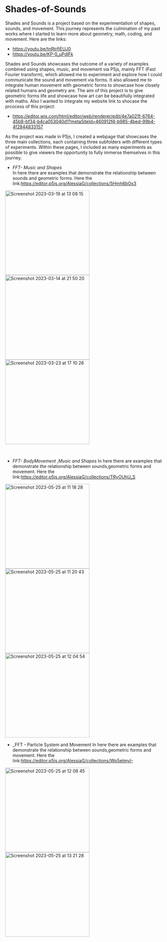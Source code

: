# Shades-of-Sounds
Shades and Sounds is a project based on the experimentation of shapes, sounds, and movement. This journey represents the culmination of my past works where I started to learn more about geometry, math, coding, and movement.
Here are the links:
* https://youtu.be/tnRtrfjEUJ0
* https://youtu.be/KP-0_uPdlFk

Shades and Sounds showcases the outcome of a variety of examples combined using shapes, music, and movement via P5js, 
mainly FFT (Fast Fourier transform), which allowed me to experiment and explore how I could communicate the sound and movement via forms. It also allowed me to integrate human movement with geometric forms to showcase how closely related humans and geometry are. The aim of this project is to give geometric forms life and showcase how art can be beautifully integrated with maths. Also I wanted to integrate my website link to shocase the prcocess of this project:
* https://editor.wix.com/html/editor/web/renderer/edit/4e7a021f-6764-45b8-bf34-b4ca053040d1?metaSiteId=460912f4-b985-4bed-99b4-4f2844833157
&nbsp;

As the project was made in P5js, I created a webpage that showcases the three main collections, each containing three subfolders with different types of experiments. Within these pages, I included as many experiments as possible to give viewers the opportunity to fully immerse themselves in this journey.

* _FFT- Music and Shapes_  
  In here there are examples that demonstrate the relationship between sounds and geometric forms.
	Here the link:https://editor.p5js.org/AlessiaG/collections/5Hmh6bOx3
	 &nbsp;
	 
<p float="left">
<img width="270" height="270"  alt="Screenshot 2023-03-19 at 13 08 15" src="https://user-images.githubusercontent.com/116183910/234077892-e4620e54-1fab-4ed0-8020-7f5110de9b14.png"/>
<img width="270" height="270" alt="Screenshot 2023-03-14 at 21 50 20" src="https://user-images.githubusercontent.com/116183910/234078318-99c4bb85-d74c-452e-8062-5019c4bfe4ca.png"/>
 <img width="270" height="270"  alt="Screenshot 2023-03-23 at 17 10 26" src="https://user-images.githubusercontent.com/116183910/234060656-196072f6-0868-4597-9df5-d732e05b2ff1.png"/></p>
 
 &nbsp;
  
* _FFT- BodyMovement ,Music and Shapes_ 
  In here there are examples that demonstrate the relationship between sounds,geometric forms and movement.
  Here the link:https://editor.p5js.org/AlessiaG/collections/TRyOUhU_S
  &nbsp;
  
  <p float="left">
<img width="270" height="270" alt="Screenshot 2023-05-25 at 11 18 28" src="https://github.com/Ganzi1995/Shades-of-Sounds/assets/116183910/b0ad49f8-c93a-433c-8518-0cc8210afc0b"/>
<img width="270" height="270" alt="Screenshot 2023-05-25 at 11 20 43" src="https://github.com/Ganzi1995/Shades-of-Sounds/assets/116183910/b1ea6d52-bc3a-4c40-9a1a-a5004b42d341"/>
<img width="270" height="270" alt="Screenshot 2023-05-25 at 12 04 54" src="https://github.com/Ganzi1995/Shades-of-Sounds/assets/116183910/d39b7b1d-c2fd-4fa0-975a-4bd1c606e21a">
	
	
	
	
	
	
	
	
	
	
	
* _FFT - Particle System and Movement
  In here there are examples that demonstrate the relationship between sounds,geometric forms and movement.
  Here the link:https://editor.p5js.org/AlessiaG/collections/Wp5etmyI-
  &nbsp;
	
	
	
 <p float="left">
<img width="270" height="270" alt="Screenshot 2023-05-25 at 12 08 45" src="https://github.com/Ganzi1995/Shades-of-Sounds/assets/116183910/1afb8fa4-6fb4-4419-b3a5-3ef0a23062d5"/>
<img width="270" height="270" alt="Screenshot 2023-05-25 at 13 21 28" src="https://github.com/Ganzi1995/Shades-of-Sounds/assets/116183910/fd743b6b-93f0-4e2c-b3cd-f05f71a16251"/>

	








 
  
